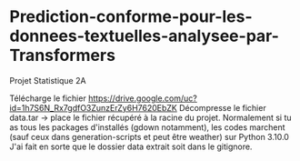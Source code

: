 # Prediction-conforme-pour-les-donnees-textuelles-analysee-par-Transformers
Projet Statistique 2A

Télécharge le fichier https://drive.google.com/uc?id=1h7S6N_Rx7gdfO3ZunzErZy6H7620EbZK 
Décompresse le fichier data.tar -> place le fichier récupéré à la racine du projet.
Normalement si tu as tous les packages d'installés (gdown notamment),
les codes marchent (sauf ceux dans generation-scripts et peut être weather) sur Python 3.10.0
J'ai fait en sorte que le dossier data extrait soit dans le gitignore.